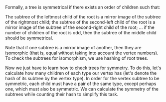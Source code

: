 Formally, a tree is symmetrical if there exists an order of children such that:

The subtree of the leftmost child of the root is a mirror image of the subtree of the rightmost child;
the subtree of the second-left child of the root is a mirror image of the subtree of the second-right child of the root;
...
if the number of children of the root is odd, then the subtree of the middle child should be symmetrical.

Note that if one subtree is a mirror image of another, then they are isomorphic (that is, equal without taking into
account the vertex numbers). To check the subtrees for isomorphism, we use hashing of root trees.

Now we just have to learn how to check trees for symmetry. To do this, let's calculate how many children of each type
our vertex has (let's denote the hash of its subtree by the vertex type). In order for the vertex subtree to be
symmetric, each child must have a pair of the same type, except perhaps one, which must also be symmetric. We can
calculate the symmetry of the subtrees while counting their hash to simplify this task.